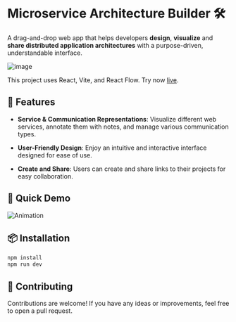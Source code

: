 # Microservice Architecture Builder 🛠️

A drag-and-drop web app that helps developers **design**, **visualize** and
**share distributed application architectures** with a purpose-driven,
understandable interface.

![image](https://github.com/NoailletasJordan/microservice-architecture-builder/assets/48062996/01a8c4ef-981f-46d5-a19e-96fa6a7139d1)

This project uses React, Vite, and React Flow. Try now
[live](https://microservice-architecture-builder.com).

## 🚀 Features

- **Service & Communication Representations**: Visualize different web services,
  annotate them with notes, and manage various communication types.

- **User-Friendly Design**: Enjoy an intuitive and interactive interface
  designed for ease of use.

- **Create and Share**: Users can create and share links to their projects for
  easy collaboration.

## 🎥 Quick Demo

![Animation](https://github.com/NoailletasJordan/microservice-architecture-builder/assets/48062996/45e2b5ae-a803-44e2-a95f-192cc344ac09)

## 📦 Installation

```bash
npm install 
npm run dev
```

## 🤝 Contributing

Contributions are welcome! If you have any ideas or improvements, feel free to
open a pull request.


